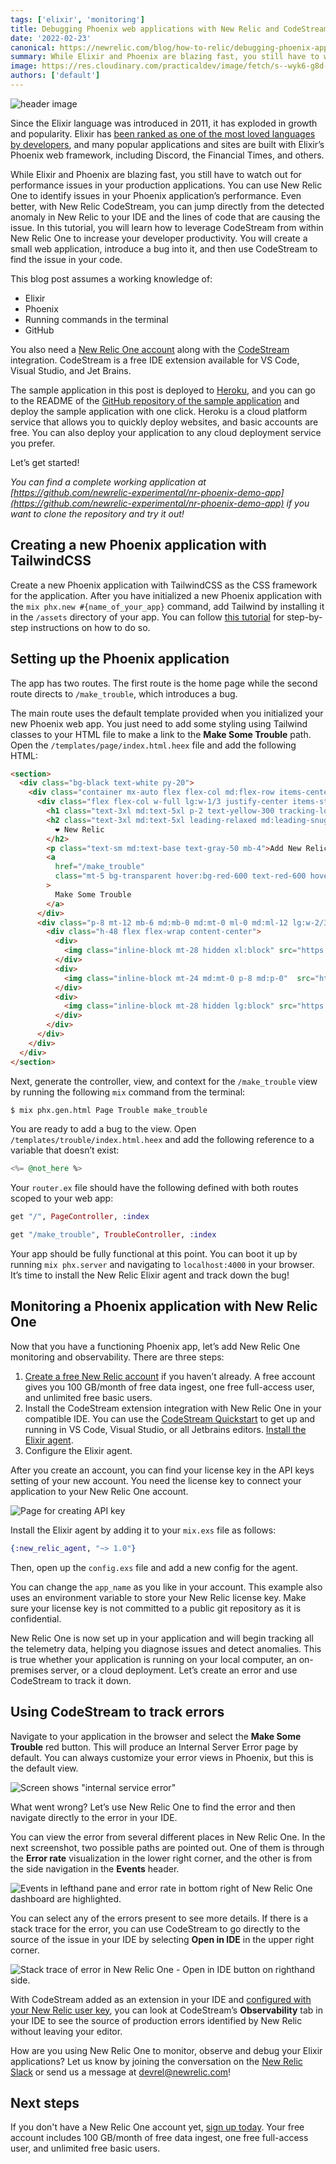 ```yaml
---
tags: ['elixir', 'monitoring']
title: Debugging Phoenix web applications with New Relic and CodeStream
date: '2022-02-23'
canonical: https://newrelic.com/blog/how-to-relic/debugging-phoenix-apps-new-relic-codestream
summary: While Elixir and Phoenix are blazing fast, you still have to watch out for performance issues in your production applications. You can use New Relic One to identify issues in your Phoenix application’s performance.
image: https://res.cloudinary.com/practicaldev/image/fetch/s--wyk6-g8d--/c_imagga_scale,f_auto,fl_progressive,h_420,q_auto,w_1000/https://newrelic.com/sites/default/files/styles/16x9_600w/public/2021-07/photo-1564865878688-9a244444042a.jpeg
authors: ['default']
---
```


![header image](https://res.cloudinary.com/practicaldev/image/fetch/s--wyk6-g8d--/c_imagga_scale,f_auto,fl_progressive,h_420,q_auto,w_1000/https://newrelic.com/sites/default/files/styles/16x9_600w/public/2021-07/photo-1564865878688-9a244444042a.jpeg)

Since the Elixir language was introduced in 2011, it has exploded in growth and popularity. Elixir has [been ranked as one of the most loved languages by developers](https://insights.stackoverflow.com/survey/2019#most-loved-dreaded-and-wanted), and many popular applications and sites are built with Elixir’s Phoenix web framework, including Discord, the Financial Times, and others.

While Elixir and Phoenix are blazing fast, you still have to watch out for performance issues in your production applications. You can use New Relic One to identify issues in your Phoenix application’s performance. Even better, with New Relic CodeStream, you can jump directly from the detected anomaly in New Relic to your IDE and the lines of code that are causing the issue. In this tutorial, you will learn how to leverage CodeStream from within New Relic One to increase your developer productivity. You will create a small web application, introduce a bug into it, and then use CodeStream to find the issue in your code.

This blog post assumes a working knowledge of:

-   Elixir
-   Phoenix
-   Running commands in the terminal
-   GitHub

You also need a [New Relic One account](https://newrelic.com/signup) along with the [CodeStream](https://www.codestream.com/) integration. CodeStream is a free IDE extension available for VS Code, Visual Studio, and Jet Brains.

The sample application in this post is deployed to [Heroku](https://www.heroku.com/), and you can go to the README of the [GitHub repository of the sample application](https://github.com/newrelic-experimental/nr-phoenix-demo-app) and deploy the sample application with one click. Heroku is a cloud platform service that allows you to quickly deploy websites, and basic accounts are free. You can also deploy your application to any cloud deployment service you prefer.

Let’s get started!

_You can find a complete working application at [https://github.com/newrelic-experimental/nr-phoenix-demo-app](https://github.com/newrelic-experimental/nr-phoenix-demo-app) if you want to clone the repository and try it out!_

## Creating a new Phoenix application with TailwindCSS

Create a new Phoenix application with TailwindCSS as the CSS framework for the application. After you have initialized a new Phoenix application with the `mix phx.new #{name_of_your_app}` command, add Tailwind by installing it in the `/assets` directory of your app. You can follow [this tutorial](https://pragmaticstudio.com/tutorials/adding-tailwind-css-to-phoenix) for step-by-step instructions on how to do so.

## Setting up the Phoenix application

The app has two routes. The first route is the home page while the second route directs to `/make_trouble`, which introduces a bug.

The main route uses the default template provided when you initialized your new Phoenix web app. You just need to add some styling using Tailwind classes to your HTML file to make a link to the **Make Some Trouble** path. Open the `/templates/page/index.html.heex` file and add the following HTML:

```html
<section>
  <div class="bg-black text-white py-20">
    <div class="container mx-auto flex flex-col md:flex-row items-center my-12 md:my-24">
      <div class="flex flex-col w-full lg:w-1/3 justify-center items-start p-8">
        <h1 class="text-3xl md:text-5xl p-2 text-yellow-300 tracking-loose">Phoenix</h1>
        <h2 class="text-3xl md:text-5xl leading-relaxed md:leading-snug mb-2">
          ❤️ New Relic
        </h2>
        <p class="text-sm md:text-base text-gray-50 mb-4">Add New Relic monitoring to your Phoenix app deployed on Render</p>
        <a 
          href="/make_trouble"
          class="mt-5 bg-transparent hover:bg-red-600 text-red-600 hover:text-black rounded shadow hover:shadow-lg py-2 px-4 border border-red-600 hover:border-transparent"
        >
          Make Some Trouble
        </a>
      </div>
      <div class="p-8 mt-12 mb-6 md:mb-0 md:mt-0 ml-0 md:ml-12 lg:w-2/3  justify-center">
        <div class="h-48 flex flex-wrap content-center">
          <div>
            <img class="inline-block mt-28 hidden xl:block" src="https://user-images.githubusercontent.com/54521023/116969935-c13d5b00-acd4-11eb-82b1-5ad2ff10fb76.png">
          </div>
          <div>
            <img class="inline-block mt-24 md:mt-0 p-8 md:p-0"  src="https://user-images.githubusercontent.com/54521023/116969931-bedb0100-acd4-11eb-99a9-ff5e0ee9f31f.png">
          </div>
          <div>
            <img class="inline-block mt-28 hidden lg:block" src="https://user-images.githubusercontent.com/54521023/116969939-c1d5f180-acd4-11eb-8ad4-9ab9143bdb50.png">
          </div>
        </div>
      </div>
    </div>
  </div>
</section>
```

Next, generate the controller, view, and context for the `/make_trouble` view by running the following `mix` command from the terminal:

```bash
$ mix phx.gen.html Page Trouble make_trouble
```

You are ready to add a bug to the view. Open `/templates/trouble/index.html.heex` and add the following reference to a variable that doesn’t exist:

```elixir
<%= @not_here %>
```
Your `router.ex` file should have the following defined with both routes scoped to your web app:

```elixir
get "/", PageController, :index
```

```elixir
get "/make_trouble", TroubleController, :index
```

Your app should be fully functional at this point. You can boot it up by running `mix phx.server` and navigating to `localhost:4000` in your browser. It’s time to install the New Relic Elixir agent and track down the bug!

## Monitoring a Phoenix application with New Relic One

Now that you have a functioning Phoenix app, let’s add New Relic One monitoring and observability. There are three steps:

1.  [Create a free New Relic account](https://newrelic.com/signup) if you haven’t already. A free account gives you 100 GB/month of free data ingest, one free full-access user, and unlimited free basic users.
2.  Install the CodeStream extension integration with New Relic One in your compatible IDE. You can use the [CodeStream Quickstart](https://developer.newrelic.com/instant-observability/codestream/29bd9a4a-1c19-4219-9694-0942f6411ce7/) to get up and running in VS Code, Visual Studio, or all Jetbrains editors. [Install the Elixir agent](https://docs.newrelic.com/docs/more-integrations/open-source-telemetry-integrations/elixir/elixir-open-source-agent/).
3.  Configure the Elixir agent.

After you create an account, you can find your license key in the API keys setting of your new account. You need the license key to connect your application to your New Relic One account.

  ![Page for creating API key](https://newrelic.com/sites/default/files/styles/1200w/public/2022-02/2-22-22-Phoenix1.png?itok=RHVJ94jj)

Install the Elixir agent by adding it to your `mix.exs` file as follows:

```elixir
{:new_relic_agent, "~> 1.0"}
```

Then, open up the `config.exs` file and add a new config for the agent.

You can change the `app_name` as you like in your account. This example also uses an environment variable to store your New Relic license key. Make sure your license key is not committed to a public git repository as it is confidential.

New Relic One is now set up in your application and will begin tracking all the telemetry data, helping you diagnose issues and detect anomalies. This is true whether your application is running on your local computer, an on-premises server, or a cloud deployment. Let’s create an error and use CodeStream to track it down.

## Using CodeStream to track errors

Navigate to your application in the browser and select the **Make Some Trouble** red button. This will produce an Internal Server Error page by default. You can always customize your error views in Phoenix, but this is the default view.

  ![Screen shows "internal service error"](https://newrelic.com/sites/default/files/styles/1200w/public/2022-02/2-22-22-Phoenix2.png?itok=FJezddFO)

What went wrong? Let’s use New Relic One to find the error and then navigate directly to the error in your IDE.

You can view the error from several different places in New Relic One. In the next screenshot, two possible paths are pointed out. One of them is through the **Error rate** visualization in the lower right corner, and the other is from the side navigation in the **Events** header.

  ![Events in lefthand pane and error rate in bottom right of New Relic One dashboard are highlighted.](https://newrelic.com/sites/default/files/styles/1200w/public/2022-02/2-22-22-Phoenix3.png?itok=Owg6JEwT)

You can select any of the errors present to see more details. If there is a stack trace for the error, you can use CodeStream to go directly to the source of the issue in your IDE by selecting **Open in IDE** in the upper right corner.

  ![Stack trace of error in New Relic One - Open in IDE button on righthand side.](https://newrelic.com/sites/default/files/styles/1200w/public/2022-02/2-22-22-Phoenix4.png?itok=RbXmBUWk)

With CodeStream added as an extension in your IDE and [configured with your New Relic user key](https://docs.newrelic.com/docs/codestream/start-here/install-codestream), you can look at CodeStream’s **Observability** tab in your IDE to see the source of production errors identified by New Relic without leaving your editor.

How are you using New Relic One to monitor, observe and debug your Elixir applications? Let us know by joining the conversation on the [New Relic Slack](https://newrelicusers-signup.herokuapp.com/) or send us a message at [devrel@newrelic.com](mailto:devrel@newrelic.com)!

## Next steps

If you don't have a New Relic One account yet, [sign up today](https://newrelic.com/signup). Your free account includes 100 GB/month of free data ingest, one free full-access user, and unlimited free basic users.
